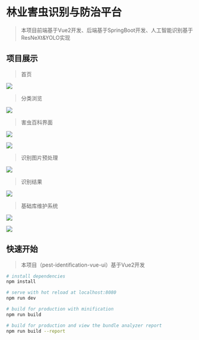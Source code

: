 # 林业害虫识别与防治平台
>本项目前端基于Vue2开发、后端基于SpringBoot开发、人工智能识别基于ResNeXt&YOLO实现

## 项目展示

> 首页

![](https://gcore.jsdelivr.net/gh/Jiang-TaiBai/pic-go@main/img/202304110105284.png)

> 分类浏览

![](https://gcore.jsdelivr.net/gh/Jiang-TaiBai/pic-go@main/img/202304110106603.png)

> 害虫百科界面

![](https://gcore.jsdelivr.net/gh/Jiang-TaiBai/pic-go@main/img/202304110108103.png)

![](https://gcore.jsdelivr.net/gh/Jiang-TaiBai/pic-go@main/img/202304110109798.png)

> 识别图片预处理

![](https://gcore.jsdelivr.net/gh/Jiang-TaiBai/pic-go@main/img/202304110109458.png)

> 识别结果

![](https://gcore.jsdelivr.net/gh/Jiang-TaiBai/pic-go@main/img/202304110111373.png)

> 基础库维护系统

![](https://gcore.jsdelivr.net/gh/Jiang-TaiBai/pic-go@main/img/202304110110279.png)

![](https://gcore.jsdelivr.net/gh/Jiang-TaiBai/pic-go@main/img/202304110111881.png)


## 快速开始

> 本项目（pest-identification-vue-ui）基于Vue2开发

``` bash
# install dependencies
npm install

# serve with hot reload at localhost:8080
npm run dev

# build for production with minification
npm run build

# build for production and view the bundle analyzer report
npm run build --report
```
